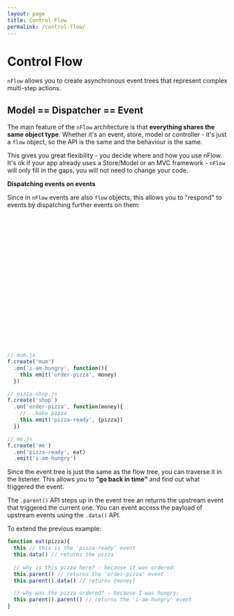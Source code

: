```yaml
---
layout: page
title: Control Flow
permalink: /control-flow/
---
```


# Control Flow

`nFlow` allows you to create asynchronous event trees that represent complex multi-step actions.

<figure class='is-full home1' style='min-width:500px;'></figure>
<script type="text/javascript">(function(){
  var f = initTree('.home1')
  var a,b,c,d,e,f
  a = f.emit('actionA')
  
  setTimeout(function(){ b = a.emit('actionB') }, 1000)
  setTimeout(function(){ c = a.emit('actionC') }, 1000)
  setTimeout(function(){ d = b.emit('actionD') }, 3000)
  setTimeout(function(){ e = c.emit('actionE') }, 2000)
  setTimeout(function(){ f = c.emit('actionF') }, 4000)
  
}())</script>


## Model == Dispatcher == Event
The main feature of the `nFlow` architecture is that __everything shares the same object type__. Whether it's an event, store, model or controller - it's just a `flow` object, so the API is the same and the behaviour is the same.

This gives you great flexibility - you decide where and how you use nFlow. It's ok if your app already uses a Store/Model or an MVC framework - `nFlow` will only fill in the gaps, you will not need to change your code.

__Dispatching events on events__

Since in `nFlow` events are also `flow` objects, this allows you to "respond" to events by dispatching further events on them:

<figure class='emit2' style='height:300px;min-width:300px;' ></figure>
<script type="text/javascript">(function(){
  var f = initTree('.emit2')
  var a = f.create('me')

  f.create('mum')
    .on('i-am-hungry', function(){
      var event = this
      setTimeout(function(){
        event.emit('order-pizza')
      },1500)
      })
  f.create('shop')
    .on('order-pizza', function(){
      var event = this
      setTimeout(function(){
        event.emit('pizza-ready', {})
      },1500)
      })
      
  //f.create('dad')    
  //  .on('order-pizza', function(){
      //this.emit('order-coke')
  //  })
    
  var event = a
  .on('pizza-ready', function(){})
  .emit('i-am-hungry')

//setTimeout(function(){event.cancel() }, 1200)
}())</script>

```js
// mum.js
f.create('mum')
  .on('i-am-hungry', function(){
    this.emit('order-pizza', money)
  })

// pizza-shop.js  
f.create('shop')
  .on('order-pizza', function(money){
    //...bake pizza
    this.emit('pizza-ready', {pizza})
  })

// me.js
f.create('me')
  .on('pizza-ready', eat)
  .emit('i-am-hungry')
```

Since the event tree is just the same as the flow tree, you can traverse it in the listener. This allows you to __"go back in time"__ and find out what triggered the event. 

The `.parent()` API steps up in the event tree an returns the upstream event that triggered the current one. You can event access the payload of upstream events using the `.data()` API.

To extend the previous example:

```js
function eat(pizza){
  this // this is the 'pizza-ready' event
  this.data() // returns the pizza
  
  // why is this pizza here? - because it was ordered:
  this.parent() // returns the 'order-pizza' event
  this.parent().data() // returns {money}

  // why was the pizza ordered? - because I was hungry:
  this.parent().parent() // returns the 'i-am-hungry' event
}
```


